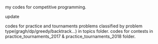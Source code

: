 my codes for competitive programming.

update 

codes for practice and tournaments problems classified by problem type(gragh/dp/greedy/backtrack...) in topics folder.
codes for contests in practice_tournaments_2017 & practice_tournaments_2018 folder.

